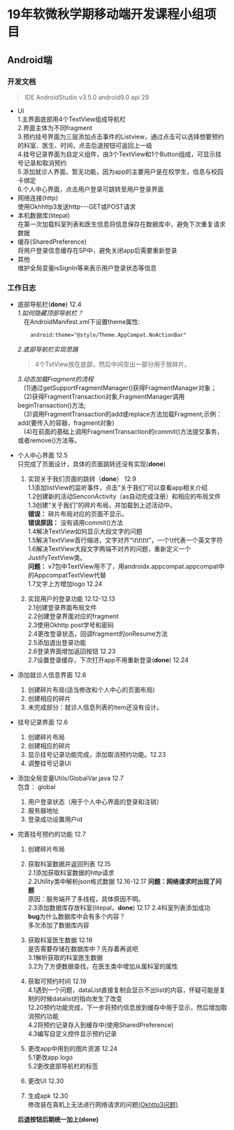 # 19年软微秋学期移动端开发课程小组项目  
## Android端
### 开发文档
> IDE AndroidStudio v3.5.0 android9.0 api 29
- UI  
  1.主界面底部用4个TextView组成导航栏    
  2.界面主体为不同fragment  
  3.预约挂号界面为三层添加点击事件的Listview，通过点击可以选择想要预约的科室、医生、时间，点击后退按钮可返回上一级  
  4.挂号记录界面为自定义组件，由3个TextView和1个Button组成，可显示挂号记录和取消预约  
  5.添加就诊人界面，暂无功能，因为app的主要用户是在校学生，信息与校园卡绑定  
  6.个人中心界面，点击用户登录可跳转至用户登录界面
- 网络连接(http)  
使用Okhhttp3发送http---GET或POST请求
- 本机数据库(litepal)   
在第一次加载科室列表和医生信息将信息保存在数据库中，避免下次重复请求数据
- 缓存(SharedPreference)  
将用户登录信息缓存在SP中，避免关闭app后需要重新登录
- 其他  
维护全局变量isSignIn等来表示用户登录状态等信息
### 工作日志
- 底部导航栏(**done**) 12.4    
    *1.如何隐藏顶部导航栏？*   
    &emsp;在AndroidManifest.xml下设置theme属性:   
    ```xml
        android:theme="@style/Theme.AppCompat.NoActionBar"
    ```
    *2.底部导航栏实现思路*   
    >4个TxtView放在底部，然后中间空出一部分用于放碎片。   
    
    *3.动态加载Fragment的流程*   
    &emsp;(1)通过getSupportFragmentManager()获得FragmentManager对象；  
    &emsp;(2)获得FragmentTransaction对象,FragmentManager调用beginTransaction()方法;   
    &emsp;(3)调用FragmentTransaction的add或replace方法加载Fragment;示例：add(要传入的容器，fragment对象)     
    &emsp;(4)在前面的基础上调用FragmentTransaction的commit()方法提交事务，或者remove()方法等。  

- 个人中心界面  12.5   
  只完成了页面设计，具体的页面跳转还没有实现(**done**)    
  1. 实现关于我们页面的跳转（**done**） 12.9  
    1.1添加listView的监听事件，点击“关于我们”可以查看app相关介绍  
    1.2创建新的活动SenconActivity（as自动完成注册）和相应的布局文件     
    1.3创建“关于我们”的碎片布局，并加载到上述活动中。   
    **错误：** 碎片布局对应的页面不显示。       
    **错误原因：** 没有调用commit()方法   
    1.4解决TextView如何显示大段文字的问题   
    1.5解决TextView首行缩进，文字对齐“\t\t\t\t”，一个\t代表一个英文字符     
    1.6解决TextView大段文字两端不对齐的问题，重新定义一个JustifyTextView类。    
    **问题：** v7包中TextView用不了，用androidx.appcompat.appcompat中的AppcompatTextView代替    
    1.7文字上方增加logo 12.24

  2. 实现用户的登录功能 12.12-12.13     
    2.1创建登录界面布局文件     
    2.2创建登录界面对应的fragment   
    2.3使用Okhttp post学号和密码   
    2.4更改登录状态，回调fragment的onResume方法     
    2.5添加退出登录功能   
    2.6登录界面增加返回按钮 12.23   
    2.7设置登录缓存，下次打开app不用重新登录(**done**) 12.24

  
- 添加就诊人信息界面 12.6   
  1. 创建碎片布局(适当修改和个人中心的页面布局)  
  2. 创建相应的碎片  
  3. 未完成部分：就诊人信息列表的item还没有设计。
- 挂号记录界面 12.6     
  1. 创建碎片布局    
  2. 创建相应的碎片  
  3. 显示挂号记录功能完成，添加取消预约功能。12.23   
  4. 调整挂号记录UI
- 添加全局变量Utils/GlobalVar.java 12.7     
  包含：    global
  1. 用户登录状态（用于个人中心界面的登录和注销）
  2. 服务器地址
  3. 登录成功设置用户id
- 完善挂号预约的功能 12.7     
  1. 创建碎片布局
  2. 获取科室数据并返回列表 12.15   
    2.1添加获取科室数据的http请求   
    2.2Utility类中解析json格式数据 12.16-12.17
            **问题：网络请求时出现了问题**     
            原因：服务端开了多线程，具体原因不明。      
    2.3添加数据库存放科室(litepal，**done**)  12.17
    2.4科室列表添加成功     
    **bug**为什么数据库中会有多个内容？     
    多次添加了数据库内容    
  3. 获取科室医生数据 12.18  
    是否需要存储在数据库中？先存着再说吧    
    3.1解析获取的科室医生数据   
    3.2为了方便数据查找，在医生类中增加从属科室的属性
  4. 获取可预约时间 12.19   
    4.1遇到一个问题，dataList直接复制会显示不出list的内容，怀疑可能是复制的时候datalist的指向发生了改变   
    12.20预约功能完成，下一步将预约信息放到缓存中用于显示，然后增加取消预约功能   
    4.2将预约记录存入到缓存中(使用SharedPreference)   
    4.3编写自定义控件显示预约记录

  5. 更改app中用到的图片资源 12.24    
    5.1更改app logo  
    5.2更改底部导航栏的标签   
  6. 更改UI 12.30
  7. 生成apk 12.30  
    修改装在真机上无法进行网络请求的问题[(Okhttp3问题)](https://blog.csdn.net/weixin_44035915/article/details/102999448)

  

  **后退按钮后期统一加上(done)**



